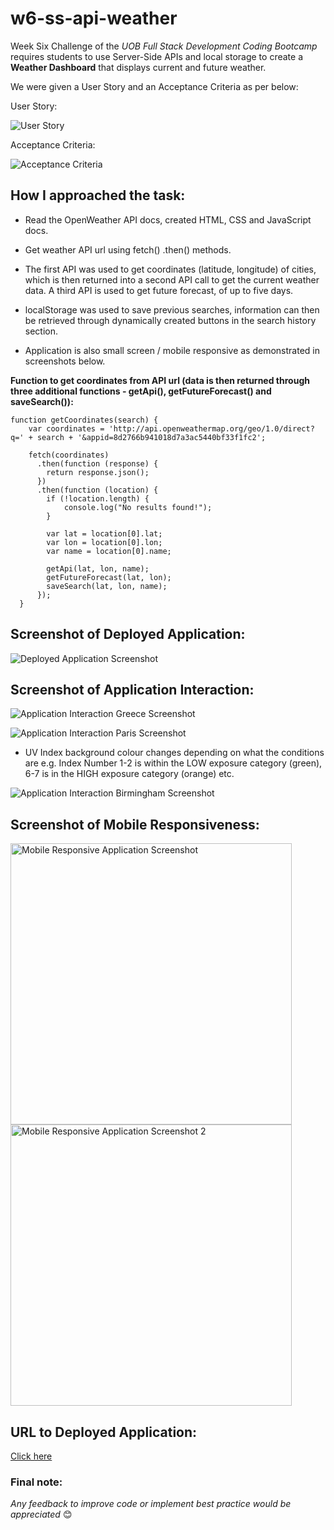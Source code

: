 # w6-ss-api-weather

Week Six Challenge of the *UOB Full Stack Development Coding Bootcamp* requires students to use Server-Side APIs and local storage to create a **Weather Dashboard** that displays current and future weather. 

We were given a User Story and an Acceptance Criteria as per below:

User Story:

![User Story](/assets/images/user-story.png) 

Acceptance Criteria:

![Acceptance Criteria](/assets/images/acceptance.png) 

## How I approached the task:

* Read the OpenWeather API docs, created HTML, CSS and JavaScript docs. 

* Get weather API url using fetch() .then() methods.

* The first API was used to get coordinates (latitude, longitude) of cities, which is then returned into a second API call to get the current weather data. A third API is used to get future forecast, of up to five days. 

* localStorage was used to save previous searches, information can then be retrieved through dynamically created buttons in the search history section. 

* Application is also small screen / mobile responsive as demonstrated in screenshots below.

**Function to get coordinates from API url (data is then returned through three additional functions - getApi(), getFutureForecast() and saveSearch()):**

```
function getCoordinates(search) {
    var coordinates = 'http://api.openweathermap.org/geo/1.0/direct?q=' + search + '&appid=8d2766b941018d7a3ac5440bf33f1fc2';

    fetch(coordinates)
      .then(function (response) {
        return response.json();
      })
      .then(function (location) {
        if (!location.length) {
            console.log("No results found!");
        }

        var lat = location[0].lat;
        var lon = location[0].lon;
        var name = location[0].name;
        
        getApi(lat, lon, name);
        getFutureForecast(lat, lon);
        saveSearch(lat, lon, name);
      });
  }
```


## Screenshot of Deployed Application:

![Deployed Application Screenshot](/assets/images/index.png) 

## Screenshot of Application Interaction:

![Application Interaction Greece Screenshot](/assets/images/greece3.png)

![Application Interaction Paris Screenshot](/assets/images/paris.png)

* UV Index background colour changes depending on what the conditions are e.g. Index Number 1-2 is within the LOW exposure category (green), 6-7 is in the HIGH exposure category (orange) etc.

![Application Interaction Birmingham Screenshot](/assets/images/birmingham.png)

## Screenshot of Mobile Responsiveness:
 
 <img src="assets/images/mobile.png" alt="Mobile Responsive Application Screenshot" width="450px">

 <img src="assets/images/mobile2.png" alt="Mobile Responsive Application Screenshot 2" width="450px">

## URL to Deployed Application:

[Click here](https://priscillaluong.github.io/w4-timed-quiz/) 

### Final note:

*Any feedback to improve code or implement best practice would be appreciated* 😊